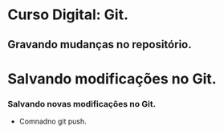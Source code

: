 # Curso Digital: Git.

## Gravando mudanças no repositório.

# Salvando modificações no Git.

### Salvando novas modificações no Git.

* Comnadno git push.